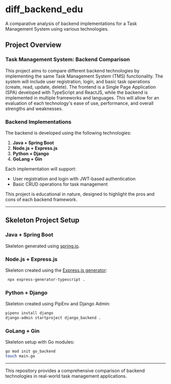 # diff_backend_edu

A comparative analysis of backend implementations for a Task Management System using various technologies.

## Project Overview

### **Task Management System: Backend Comparison**

This project aims to compare different backend technologies by implementing the same Task Management System (TMS)
functionality. The system will include user registration, login, and basic task operations (create, read, update,
delete). The frontend is a Single Page Application (SPA) developed with TypeScript and ReactJS, while the backend is
implemented in multiple frameworks and languages. This will allow for an evaluation of each technology's ease of use,
performance, and overall strengths and weaknesses.

### **Backend Implementations**

The backend is developed using the following technologies:

1. **Java + Spring Boot**
2. **Node.js + Express.js**
3. **Python + Django**
4. **GoLang + Gin**

Each implementation will support:

- User registration and login with JWT-based authentication
- Basic CRUD operations for task management

This project is educational in nature, designed to highlight the pros and cons of each backend framework.

---

## Skeleton Project Setup

### **Java + Spring Boot**

Skeleton generated using [spring.io](https://start.spring.io).

### **Node.js + Express.js**

Skeleton created using the [Express.js generator](https://www.npmjs.com/package/express-generator-typescript):

```bash
 npx express-generator-typescript .
```

### **Python + Django**

Skeleton created using PipEnv and Django Admin:

```bash
pipenv install django
django-admin startproject django_backend .
```

### **GoLang + Gin**

Skeleton setup with Go modules:

```bash
go mod init go_backend
touch main.go
```

---

This repository provides a comprehensive comparison of backend technologies in real-world task management applications.
